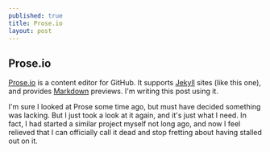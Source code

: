 ```yaml
---
published: true
title: Prose.io
layout: post
---
```


## Prose.io

[Prose.io](http://prose.io) is a content editor for GitHub. It supports [Jekyll](http://jekyllrb.com/) sites (like this one), and provides [Markdown](http://daringfireball.net/projects/markdown/) previews. I'm writing this post using it.

I'm sure I looked at Prose some time ago, but must have decided something was lacking. But I just took a look at it again, and it's just what I need. In fact, I had started a similar project myself not long ago, and now I feel relieved that I can officially call it dead and stop fretting about having stalled out on it.